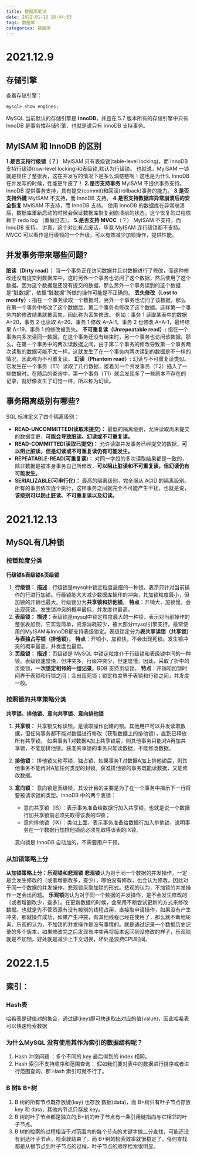 ```yaml
---
title: 数据库笔记
date: 2022-01-13 16:44:53
tags: 数据库
categories: 数据库
---
```

# 2021.12.9
## 存储引擎
查看存储引擎：
```
mysql> show engines;
```
MySQL 当前默认的存储引擎是 **InnoDB**，并且在 5.7 版本所有的存储引擎中只有 InnoDB 是事务性存储引擎，也就是说只有 InnoDB 支持事务。

## MyISAM 和 InnoDB 的区别
**1.是否支持行级锁（？）**
MyISAM 只有表级锁(table-level locking)，而 InnoDB 支持行级锁(row-level locking)和表级锁,默认为行级锁。
也就说，MyISAM 一锁就是锁住了整张表，这在并发写的情况下是多么滴憨憨啊！这也是为什么 InnoDB 在并发写的时候，性能更牛皮了！
**2.是否支持事务**
MyISAM 不提供事务支持。
InnoDB 提供事务支持，具有提交(commit)和回滚(rollback)事务的能力。
**3.是否支持外键**
MyISAM 不支持，而 InnoDB 支持。
**4.是否支持数据库异常崩溃后的安全恢复**
MyISAM 不支持，而 InnoDB 支持。
使用 InnoDB 的数据库在异常崩溃后，数据库重新启动的时候会保证数据库恢复到崩溃前的状态。这个恢复的过程依赖于 redo log （重做日志）。
**5.是否支持 MVCC**（？）
MyISAM 不支持，而 InnoDB 支持。
讲真，这个对比有点废话，毕竟 MyISAM 连行级锁都不支持。
MVCC 可以看作是行级锁的一个升级，可以有效减少加锁操作，提供性能。

## 并发事务带来哪些问题?
**脏读（Dirty read）：** 当一个事务正在访问数据并且对数据进行了修改，而这种修改还没有提交到数据库中，这时另外一个事务也访问了这个数据，然后使用了这个数据。因为这个数据是还没有提交的数据，那么另外一个事务读到的这个数据是“脏数据”，依据“脏数据”所做的操作可能是不正确的。
**丢失修改（Lost to modify）:**  指在一个事务读取一个数据时，另外一个事务也访问了该数据，那么在第一个事务中修改了这个数据后，第二个事务也修改了这个数据。这样第一个事务内的修改结果就被丢失，因此称为丢失修改。 例如：事务 1 读取某表中的数据 A=20，事务 2 也读取 A=20，事务 1 修改 A=A-1，事务 2 也修改 A=A-1，最终结果 A=19，事务 1 的修改被丢失。
**不可重复读（Unrepeatable read）:** 指在一个事务内多次读同一数据。在这个事务还没有结束时，另一个事务也访问该数据。那么，在第一个事务中的两次读数据之间，由于第二个事务的修改导致第一个事务两次读取的数据可能不太一样。这就发生了在一个事务内两次读到的数据是不一样的情况，因此称为不可重复读。
**幻读（Phantom read）:** 幻读与不可重复读类似。它发生在一个事务（T1）读取了几行数据，接着另一个并发事务（T2）插入了一些数据时。在随后的查询中，第一个事务（T1）就会发现多了一些原本不存在的记录，就好像发生了幻觉一样，所以称为幻读。

## 事务隔离级别有哪些?
SQL 标准定义了四个隔离级别：
- **READ-UNCOMMITTED(读取未提交)：** 最低的隔离级别，允许读取尚未提交的数据变更，**可能会导致脏读、幻读或不可重复读。**
- **READ-COMMITTED(读取已提交)：** 允许读取并发事务已经提交的数据，**可以阻止脏读，但是幻读或不可重复读仍有可能发生。**
- **REPEATABLE-READ(可重复读)：** 对同一字段的多次读取结果都是一致的，除非数据是被本身事务自己所修改，**可以阻止脏读和不可重复读，但幻读仍有可能发生。**
- **SERIALIZABLE(可串行化)：** 最高的隔离级别，完全服从 ACID 的隔离级别。所有的事务依次逐个执行，这样事务之间就完全不可能产生干扰，也就是说，**该级别可以防止脏读、不可重复读以及幻读。**

# 2021.12.13
## MySQL有几种锁
### 按锁粒度分类
**行级锁&表级锁&页级锁**
1. **行级锁：**
    **描述**：行级锁是mysql中锁定粒度最细的一种锁。表示只针对当前操作的行进行加锁。行级锁能大大减少数据库操作的冲突，其加锁粒度最小，但加锁的开销也最大。行级锁分为**共享锁和排他锁**。
    **特点**：开销大，加锁慢，会出现死锁。发生锁冲突的概率最低，并发度也最高。
2. **表级锁：**
    **描述**：表级锁是mysql中锁定粒度最大的一种锁，表示对当前操作的整张表加锁，它实现简单，资源消耗较少，被大部分mysql引擎支持。最常使用的MyISAM与InnoDB都支持表级锁定。表级锁定分为**表共享读锁（共享锁）与表独占写锁（排他锁）**。
    **特点**：开销小，加锁快，不会出现死锁。发生锁冲突的概率最高，并发度也最低。
3. **页级锁：**
    **描述**：页级锁是 MySQL 中锁定粒度介于行级锁和表级锁中间的一种锁。表级锁速度快，但冲突多，行级冲突少，但速度慢。因此，采取了折中的页级锁，**一次锁定相邻的一组记录**。BDB 支持页级锁。
    **特点**：开销和加锁时间界于表锁和行锁之间；会出现死锁；锁定粒度界于表锁和行锁之间，并发度一般。

### 按照锁的共享策略分类
**共享锁、排他锁、意向共享锁、意向排他锁**
1. **共享锁：**
共享锁又称读锁，是读取操作创建的锁。其他用户可以并发读取数据，但任何事务都不能对数据进行修改（获取数据上的排他锁），直到已释放所有共享锁。
如果事务T对数据A加上共享锁后，则其他事务只能对A再加共享锁，不能加排他锁。获准共享锁的事务只能读数据，不能修改数据。
2. **排他锁：**
排他锁又称写锁、独占锁，如果事务T对数据A加上排他锁后，则其他事务不能再对A加任何类型的封锁。获准排他锁的事务既能读数据，又能修改数据。
3. **意向锁：**
意向锁是表级锁，其设计目的主要是为了在一个事务中揭示下一行将要被请求锁的类型。InnoDB 中的两个表锁：
    - 意向共享锁（IS）：表示事务准备给数据行加入共享锁，也就是说一个数据行加共享锁前必须先取得该表的IS锁；
    - 意向排他锁（IX）：类似上面，表示事务准备给数据行加入排他锁，说明事务在一个数据行加排他锁前必须先取得该表的IX锁。

    意向锁是 InnoDB 自动加的，不需要用户干预。

### 从加锁策略上分
**从加锁策略上分：乐观锁和悲观锁**
**悲观锁**认为对于同一个数据的并发操作，一定是会发生修改的（或者增删改多，查少），哪怕没有修改，也会认为修改。因此对于同一个数据的并发操作，悲观锁采取加锁的形式。悲观的认为，不加锁的并发操作一定会出问题。
**乐观锁**则认为对于同一个数据的并发操作，是不会发生修改的（或者增删改少，查多）。在更新数据的时候，会采用不断尝试更新的方式来修改数据。也就是先不管资源有没有被别的线程占用，直接取申请操作，如果没有产生冲突，那就操作成功，如果产生冲突，有其他线程已经在使用了，那么就不断地轮询。乐观的认为，不加锁的并发操作是没有事情的。就是通过记录一个数据历史记录的多个版本，如果修改完之后发现有冲突再将版本返回到没修改的样子，乐观锁就是不加锁。好处就是减少上下文切换，坏处是浪费CPU时间。

# 2022.1.5
## 索引：
### Hash表
哈希表是键值对的集合，通过键(key)即可快速取出对应的值(value)，因此哈希表可以快速检索数据

### 为什么MySQL 没有使用其作为索引的数据结构呢？
1. Hash 冲突问题 ：多个不同的 key 最后得到的 index 相同。
2. Hash 索引不支持顺序和范围查询： 假如我们要对表中的数据进行排序或者进行范围查询，那 Hash 索引可就不行了。

### B 树& B+树
1. B 树的所有节点既存放键(key) 也存放 数据(data)，而 B+树只有叶子节点存放 key 和 data，其他内节点只存放 key。
2. B 树的叶子节点都是独立的;B+树的叶子节点有一条引用链指向与它相邻的叶子节点。
3. B 树的检索的过程相当于对范围内的每个节点的关键字做二分查找，可能还没有到达叶子节点，检索就结束了。而 B+树的检索效率就很稳定了，任何查找都是从根节点到叶子节点的过程，叶子节点的顺序检索很明显。
